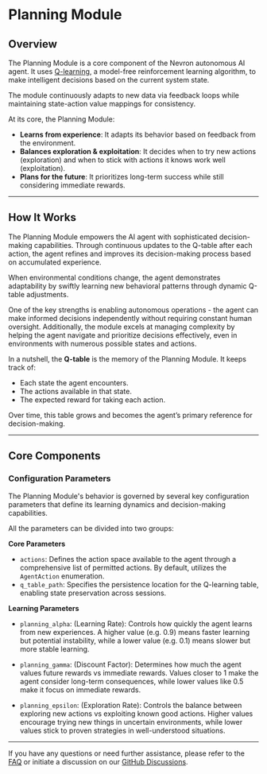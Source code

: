 # **Planning Module**

## Overview

The Planning Module is a core component of the Nevron autonomous AI agent. It uses [Q-learning](https://en.wikipedia.org/wiki/Q-learning), a model-free reinforcement learning algorithm, to make intelligent decisions based on the current system state. 

The module continuously adapts to new data via feedback loops while maintaining state-action value mappings for consistency.

At its core, the Planning Module:

- **Learns from experience**: It adapts its behavior based on feedback from the environment.
- **Balances exploration & exploitation**: It decides when to try new actions (exploration) and when to stick with actions it knows work well (exploitation).
- **Plans for the future**: It prioritizes long-term success while still considering immediate rewards.

-----

## How It Works

The Planning Module empowers the AI agent with sophisticated decision-making capabilities. Through continuous updates to the Q-table after each action, the agent refines and improves its decision-making process based on accumulated experience. 

When environmental conditions change, the agent demonstrates adaptability by swiftly learning new behavioral patterns through dynamic Q-table adjustments.

One of the key strengths is enabling autonomous operations - the agent can make informed decisions independently without requiring constant human oversight. Additionally, the module excels at managing complexity by helping the agent navigate and prioritize decisions effectively, even in environments with numerous possible states and actions.

In a nutshell, the **Q-table** is the memory of the Planning Module. It keeps track of:

- Each state the agent encounters.
- The actions available in that state.
- The expected reward for taking each action.

Over time, this table grows and becomes the agent’s primary reference for decision-making.

-----

## Core Components

### Configuration Parameters

The Planning Module's behavior is governed by several key configuration parameters that define its learning dynamics and decision-making capabilities.

All the parameters can be divided into two groups:

**Core Parameters**

- `actions`: Defines the action space available to the agent through a comprehensive list of permitted actions. By default, utilizes the `AgentAction` enumeration.
- `q_table_path`: Specifies the persistence location for the Q-learning table, enabling state preservation across sessions.

**Learning Parameters** 

- `planning_alpha`: (Learning Rate): Controls how quickly the agent learns from new experiences. A higher value (e.g. 0.9) means faster learning but potential instability, while a lower value (e.g. 0.1) means slower but more stable learning.

- `planning_gamma`: (Discount Factor): Determines how much the agent values future rewards vs immediate rewards. Values closer to 1 make the agent consider long-term consequences, while lower values like 0.5 make it focus on immediate rewards.

- `planning_epsilon`: (Exploration Rate): Controls the balance between exploring new actions vs exploiting known good actions. Higher values encourage trying new things in uncertain environments, while lower values stick to proven strategies in well-understood situations.

-----

If you have any questions or need further assistance, please refer to the [FAQ](faq.md) or initiate a discussion on our [GitHub Discussions](https://github.com/axioma-ai-labs/nevron/discussions).